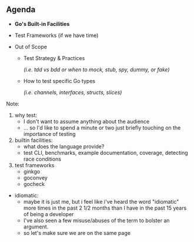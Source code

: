## Agenda

* **Go's Built-in Facilities**
* Test Frameworks (if we have time)

* Out of Scope
	* Test Strategy & Practices
	  
	  *(i.e. tdd vs bdd or when to mock, stub, spy, dummy, or fake)*
	* How to test specific Go types
	
	  *(i.e. channels, interfaces, structs, slices)*


Note:
1. why test: 
	* I don't want to assume anything about the audience
	* ... so I'd like to spend a minute or two just briefly touching on the importance of testing
2. builtin facilities:
	* what does the language provide?
	* test CLI, benchmarks, example documentation, coverage, detecting race conditions
3. test frameworks
	* ginkgo
	* goconvey
	* gocheck
*  idiomatic: 
	* maybe it is just me, but i feel like i've heard the word "idiomatic" more times in the past 2 1/2 months than I have in the past 15 years of being a developer
	* I've also seen a few misuse/abuses of the term to bolster an argument. 
	* so let's make sure we are on the same page